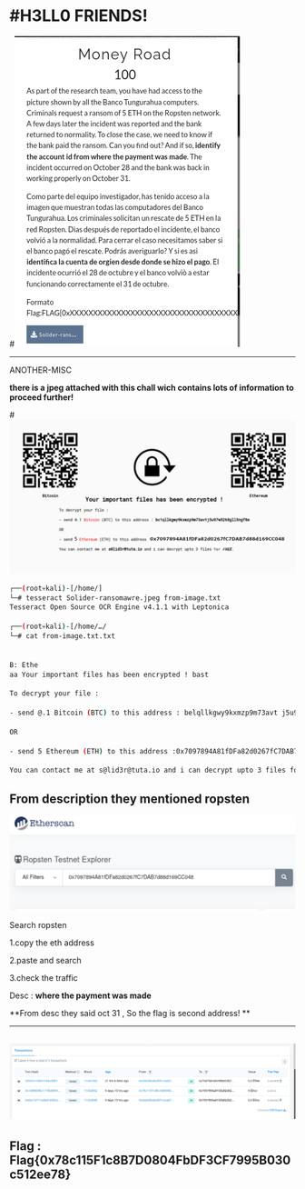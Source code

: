 # #H3LL0 FRIENDS!
#![image](chall.png)

----
ANOTHER-MISC

**there is a jpeg attached with this chall wich contains lots of information to proceed further!**

#![image](chall/Solider-ransomawre.jpeg)

```bash
┌──(root💀kali)-[/home/]
└─# tesseract Solider-ransomawre.jpeg from-image.txt                                     130 ⨯
Tesseract Open Source OCR Engine v4.1.1 with Leptonica
                                                                                               
┌──(root💀kali)-[/home/…/
└─# cat from-image.txt.txt       
   

B: Ethe
aa Your important files has been encrypted ! bast

To decrypt your file :

- send @.1 Bitcoin (BTC) to this address : belqllkgwy9kxmzp9m73avt j5u97w5268gl15ngf8e

OR

- send 5 Ethereum (ETH) to this address :0x7097894A81fDFa82d0267fC7DAB7d88d169CC048

You can contact me at s@lid3r@tuta.io and i can decrypt upto 3 files for FREE.
 ```
 
 **From description they mentioned ropsten**
 ----
 ![image](ropsten.png)
 
 Search ropsten 
 
 1.copy the eth address 
 
 2.paste and search 

 3.check the traffic
 
 Desc : **where the payment was made**
 
 **From desc they said oct 31 , So the flag is second address! **
 
 ----
 
 ![image](ropsten1.png)
 ---
 
 
## Flag : Flag{0x78c115F1c8B7D0804FbDF3CF7995B030c512ee78}
